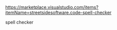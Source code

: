 https://marketplace.visualstudio.com/items?itemName=streetsidesoftware.code-spell-checker

spell checker
